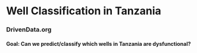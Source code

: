 # Well Classification in Tanzania
### DrivenData.org

#### Goal: Can we predict/classify which wells in Tanzania are dysfunctional?
